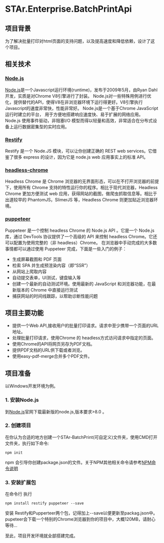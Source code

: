 # STAr.Enterprise.BatchPrintApi

## 项目背景

为了解决批量打印对html页面的支持问题，以及提高速度和降低依赖，设计了这个项目。

## 相关技术

### [Node.js](https://nodejs.org/zh-cn/)

[Node.js](https://nodejs.org/zh-cn/)是一个Javascript运行环境(runtime)，发布于2009年5月，由Ryan Dahl开发，实质是对Chrome V8引擎进行了封装。
Node.js对一些特殊用例进行优化，提供替代的API，使得V8在非浏览器环境下运行得更好。V8引擎执行Javascript的速度非常快，性能非常好。
Node.js是一个基于Chrome JavaScript运行时建立的平台， 用于方便地搭建响应速度快、易于扩展的网络应用。
Node.js 使用事件驱动，非阻塞I/O 模型而得以轻量和高效，非常适合在分布式设备上运行数据密集型的实时应用。

### [Restify](http://restify.com/)

Restify 是一个 Node.JS 模块，可以让你创建正确的 REST web services。它借鉴了很多 express 的设计，因为它是 node.js web 应用事实上的标准 API。

### [headless-chrome](https://developers.google.com/web/updates/2017/04/headless-chrome)

Headless Chrome 是 Chrome 浏览器的无界面形态，可以在不打开浏览器的前提下，使用所有 Chrome 支持的特性运行你的程序。相比于现代浏览器，Headless Chrome 更加方便测试 web 应用，获得网站的截图，做爬虫抓取信息等。相比于出道较早的 PhantomJS，SlimerJS 等，Headless Chrome 则更加贴近浏览器环境。

### [puppeteer](https://github.com/GoogleChrome/puppeteer)

Puppeteer 是一个控制 headless Chrome 的 Node.js API 。它是一个 Node.js 库，通过 DevTools 协议提供了一个高级的 API 来控制 headless Chrome。它还可以配置为使用完整的（非 headless）Chrome。
在浏览器中手动完成的大多数事情都可以通过使用 Puppeteer 完成，下面是一些入门的例子：

- 生成屏幕截图和 PDF 页面
- 检索 SPA 并生成预渲染内容（即“SSR”）
- 从网站上爬取内容
- 自动提交表单，UI测试，键盘输入等
- 创建一个最新的自动测试环境。使用最新的 JavaScript 和浏览器功能，在最新版本的 Chrome 中直接运行测试
- 捕获网站的时间线跟踪，以帮助诊断性能问题

## 项目主要功能

- 提供一个Web API,接收用户的批量打印请求。请求中至少携带一个页面的URL地址。
- 处理批量打印请求，使用Chrome 的 headless方式访问请求中指定的页面。
- 使用Chrome的API将网页另存为PDF文档。
- 提供PDF文档的URL供下载或者浏览。
- 使用easy-pdf-merge合并多个PDF文件。

## 项目准备

以Windows开发环境为例。

### 1. 安装Node.js

到[Node.js](https://nodejs.org/zh-cn/)官网下载最新版的node.js,版本要求>8.0 。

### 2. 创建项目

在你认为合适的地方创建一个STAr-BatchPrint(可自定义)文件夹，使用CMD打开文件夹，执行如下命令:

    npm init

npm 会引导你创建package.json的文件。关于NPM其他相关命令请参考[NPM命令说明](https://docs.npmjs.com/cli/init)

### 3. 安装扩展包

在命令行 执行

    npm install restify puppeteer --save

安装 Restify和Pupperteer两个包，记得加上--save以便更新至packag.json中。
pupeteer会下载一个特别的Chrome浏览器到你的项目中，大概120MB，请耐心等待...

至此，项目开发环境就全部搭建完成。

